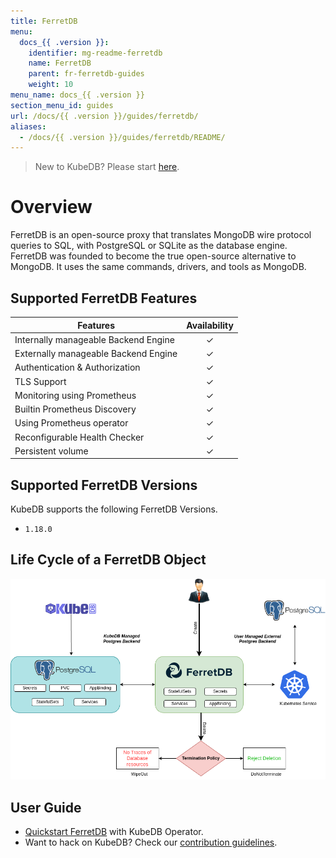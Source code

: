 ```yaml
---
title: FerretDB
menu:
  docs_{{ .version }}:
    identifier: mg-readme-ferretdb
    name: FerretDB
    parent: fr-ferretdb-guides
    weight: 10
menu_name: docs_{{ .version }}
section_menu_id: guides
url: /docs/{{ .version }}/guides/ferretdb/
aliases:
  - /docs/{{ .version }}/guides/ferretdb/README/
---
```


> New to KubeDB? Please start [here](/docs/README.md).

# Overview

FerretDB is an open-source proxy that translates MongoDB wire protocol queries to SQL, with PostgreSQL or SQLite as the database engine. FerretDB was founded to become the true open-source alternative to MongoDB. It uses the same commands, drivers, and tools as MongoDB.

## Supported FerretDB Features

| Features                              | Availability |
|---------------------------------------|:------------:|
| Internally  manageable Backend Engine |   &#10003;   |
| Externally manageable Backend Engine  |   &#10003;   |
| Authentication & Authorization        |   &#10003;   |
| TLS Support                           |   &#10003;   |
| Monitoring using Prometheus           |   &#10003;   |
| Builtin Prometheus Discovery          |   &#10003;   |
| Using Prometheus operator             |   &#10003;   |
| Reconfigurable Health Checker         |   &#10003;   |
| Persistent volume                     |   &#10003;   |

## Supported FerretDB Versions

KubeDB supports the following FerretDB Versions.
- `1.18.0`

## Life Cycle of a FerretDB Object

<!---
ref : https://app.diagrams.net/
--->

<p text-align="center">
    <img alt="lifecycle"  src="/docs/images/ferretdb/quick-start.png" >
</p>

## User Guide

- [Quickstart FerretDB](/docs/guides/ferretdb/quickstart/quickstart.md) with KubeDB Operator.
- Want to hack on KubeDB? Check our [contribution guidelines](/docs/CONTRIBUTING.md).